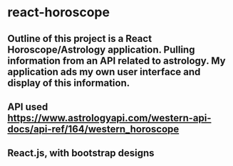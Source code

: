 # react-horoscope

## Outline of this project is a React Horoscope/Astrology application. Pulling information from an API related to astrology. My application ads my own user interface and display of this information.

## API used https://www.astrologyapi.com/western-api-docs/api-ref/164/western_horoscope

## React.js, with bootstrap designs
